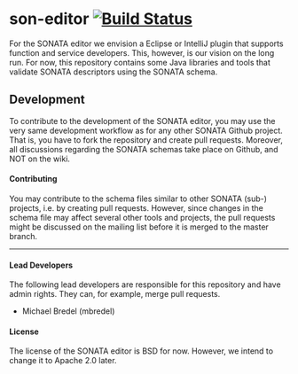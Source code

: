 # son-editor [![Build Status](http://jenkins.sonata-nfv.eu/buildStatus/icon?job=son-editor)](http://jenkins.sonata-nfv.eu/job/son-editor/)

For the SONATA editor we envision a Eclipse or IntelliJ plugin that supports function and service developers. This, however, is our vision on the long run. For now, this repository contains some Java libraries and tools that validate SONATA descriptors using the SONATA schema.

## Development

To contribute to the development of the SONATA editor, you may use the very same development workflow as for any other SONATA Github project. That is, you have to fork the repository and create pull requests. Moreover, all discussions regarding the SONATA schemas take place on Github, and NOT on the wiki.

#### Contributing

You may contribute to the schema files similar to other SONATA (sub-) projects, i.e. by creating pull requests. However, since changes in the schema file may affect several other tools and projects, the pull requests might be discussed on the mailing list before it is merged to the master branch.

---
#### Lead Developers

The following lead developers are responsible for this repository and have admin rights. They can, for example, merge pull requests.

- Michael Bredel (mbredel)

#### License

The license of the SONATA editor is BSD for now. However, we intend to change it to Apache 2.0 later.
